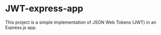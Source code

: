 # JWT-express-app
This project is a simple implementation of JSON Web Tokens (JWT) in an Express.js app.

